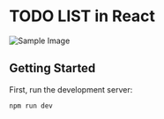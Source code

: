 # TODO LIST in React
![Sample Image](https://machuchu/cover.jpg "Sample Title")
## Getting Started

First, run the development server:

```bash
npm run dev
```